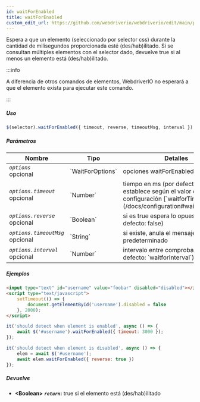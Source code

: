 ```yaml
---
id: waitForEnabled
title: waitForEnabled
custom_edit_url: https://github.com/webdriverio/webdriverio/edit/main/packages/webdriverio/src/commands/element/waitForEnabled.ts
---
```


Espera a que un elemento (seleccionado por selector css) durante la cantidad de
milisegundos proporcionada esté (des/hab)ilitado. Si se consultan múltiples elementos con el
selector dado, devuelve true si al menos un elemento está (des/hab)ilitado.

:::info

A diferencia de otros comandos de elementos, WebdriverIO no esperará a que el elemento
exista para ejecutar este comando.

:::

##### Uso

```js
$(selector).waitForEnabled({ timeout, reverse, timeoutMsg, interval })
```

##### Parámetros

<table>
  <thead>
    <tr>
      <th>Nombre</th><th>Tipo</th><th>Detalles</th>
    </tr>
  </thead>
  <tbody>
    <tr>
      <td><code><var>options</var></code><br /><span className="label labelWarning">opcional</span></td>
      <td>`WaitForOptions`</td>
      <td>opciones waitForEnabled (opcional)</td>
    </tr>
    <tr>
      <td><code><var>options.timeout</var></code><br /><span className="label labelWarning">opcional</span></td>
      <td>`Number`</td>
      <td>tiempo en ms (por defecto se establece según el valor de configuración [`waitforTimeout`](/docs/configuration#waitfortimeout))</td>
    </tr>
    <tr>
      <td><code><var>options.reverse</var></code><br /><span className="label labelWarning">opcional</span></td>
      <td>`Boolean`</td>
      <td>si es true espera lo opuesto (por defecto: false)</td>
    </tr>
    <tr>
      <td><code><var>options.timeoutMsg</var></code><br /><span className="label labelWarning">opcional</span></td>
      <td>`String`</td>
      <td>si existe, anula el mensaje de error predeterminado</td>
    </tr>
    <tr>
      <td><code><var>options.interval</var></code><br /><span className="label labelWarning">opcional</span></td>
      <td>`Number`</td>
      <td>intervalo entre comprobaciones (por defecto: `waitforInterval`)</td>
    </tr>
  </tbody>
</table>

##### Ejemplos

```html title="index.html"
<input type="text" id="username" value="foobar" disabled="disabled"></input>
<script type="text/javascript">
    setTimeout(() => {
        document.getElementById('username').disabled = false
    }, 2000);
</script>
```

```js title="waitForEnabledExample.js"
it('should detect when element is enabled', async () => {
    await $('#username').waitForEnabled({ timeout: 3000 });
});

it('should detect when element is disabled', async () => {
    elem = await $('#username');
    await elem.waitForEnabled({ reverse: true })
});
```

##### Devuelve

- **&lt;Boolean&gt;**
            **<code><var>return</var></code>:**  true     si el elemento está (des/hab)ilitado